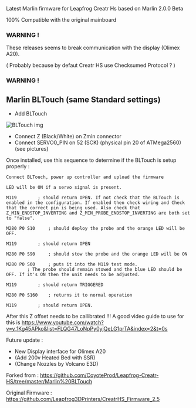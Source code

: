 

Latest Marlin firmware for Leapfrog Creatr Hs based on Marlin 2.0.0 Beta

100% Compatible with the original mainboard

### WARNING ! 	
These releases seems to break communication with the display (Olimex A20). 

( Probably because by defaut Creatr HS use Checksumed Protocol ? )
### WARNING ! 	


## Marlin BLTouch (same Standard settings)
- Add BLTouch

![BLTouch img](Marlin%20BLTouch/Pics/BLTouch.jpg)
 
 - Connect Z (Black/White) on Zmin connector
 - Connect SERVO0_PIN on 52 (SCK) (physical pin 20 of ATMega2560) (see pictures)
 
Once installed, use this sequence to determine if the BLTouch is setup properly :

    Connect BLTouch, power up controller and upload the firmware
    
    LED will be ON if a servo signal is present.
    
    M119		; should return OPEN. If not check that the BLTouch is enabled in the configuration. If enabled then check wiring and Check that the correct pin is being used. Also check that Z_MIN_ENDSTOP_INVERTING and Z_MIN_PROBE_ENDSTOP_INVERTING are both set to "false".
    
    M280 P0 S10 	; should deploy the probe and the orange LED will be OFF.
    
    M119 		; should return OPEN
    
    M280 P0 S90 	; should stow the probe and the orange LED will be ON
    
    M280 P0 S60 	; puts it into the M119 test mode.
    		; The probe should remain stowed and the blue LED should be OFF. If it's ON then the unit needs to be adjusted.
    
    M119 		; should return TRIGGERED
    
    M280 P0 S160 	; returns it to normal operation
    
    M119 		; should return OPEN.
    
  After this Z offset needs to be callibrated !!!
  A good video guide to use for this is  https://www.youtube.com/watch?v=y_1Kg45APko&list=FLQG47LoNpPy0yjQeLG1prTA&index=2&t=0s

			
Future update : 
 
 - New Display interface for Olimex A20
 - (Add 200v Heated Bed with SSR)
 - (Change Nozzles by Volcano E3D)
 
Forked from : https://github.com/CoyoteProd/Leapfrog-Creatr-HS/tree/master/Marlin%20BLTouch

Original Firmware : https://github.com/Leapfrog3DPrinters/CreatrHS_Firmware_2.5
